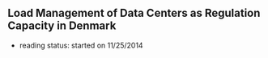 ## Load Management of Data Centers as Regulation Capacity in Denmark

- reading status: started on 11/25/2014
